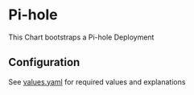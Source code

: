 # Pi-hole

This Chart bootstraps a Pi-hole Deployment

## Configuration

See [values.yaml](https://github.com/t3n/helm-charts/blob/master/loki/values.yaml) for required values and explanations
